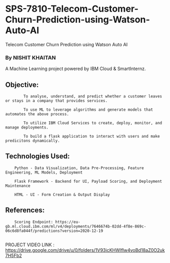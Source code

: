 # SPS-7810-Telecom-Customer-Churn-Prediction-using-Watson-Auto-AI
Telecom Customer Churn Prediction using Watson Auto AI

### By NISHIT KHAITAN

A Machine Learning project powered by IBM Cloud & SmartInternz.

## Objective:
```
    	To analyse, understand, and predict whether a customer leaves or stays in a company that provides services.

    	To use ML to leverage algorithms and generate models that automates the above process.

    	To utilize IBM Cloud Services to create, deploy, monitor, and manage deployments.

    	To build a flask application to interact with users and make predicitons dynamically.
  ```
  
## Technologies Used:
```
	Python - Data Visualization, Data Pre-Processing, Feature Engineering, ML Models, Deployment
			
	Flask Framework - Backend for UI, Payload Scoring, and Deployment Maintenance
			
	HTML - UI - Form Creation & Output Display
```

## References:

```
	Scoring Endpoint: https://eu-gb.ml.cloud.ibm.com/ml/v4/deployments/7646674b-02dd-4f8e-869c-06c6d8fa044f/predictions?version=2020-12-19
	
```

PROJECT VIDEO LINK : https://drive.google.com/drive/u/0/folders/1V93icKHWlflw4voBd18aZ0O2uk7H5Fb2

